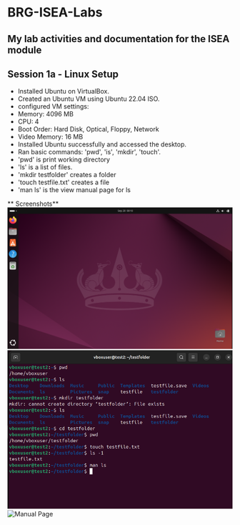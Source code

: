 # BRG-ISEA-Labs
My lab activities and documentation for the ISEA module
---
 ## Session 1a - Linux Setup
- Installed Ubuntu on VirtualBox.
- Created an Ubuntu VM using Ubuntu 22.04 ISO.
- configured VM settings:
- Memory: 4096 MB
- CPU: 4
- Boot Order: Hard Disk, Optical, Floppy, Network
- Video Memory: 16 MB
- Installed Ubuntu successfully and accessed the desktop.
- Ran basic commands: 'pwd', 'is', 'mkdir', 'touch'.
- 'pwd' is print working directory
- 'ls' is a list of files.
- 'mkdir testfolder' creates a folder
- 'touch testfile.txt' creates a file
- 'man ls' is the view manual page for ls
  

** Screenshots**
![UbuntuTerminal](https://github.com/Hubhub69/BRG-ISEA-Labs/blob/main/UbuntuTerminal.png?raw=true)
![Terminal Commands](https://github.com/Hubhub69/BRG-ISEA-Labs/blob/main/CommandPage-1a.png?raw=true)
![Manual Page]()


